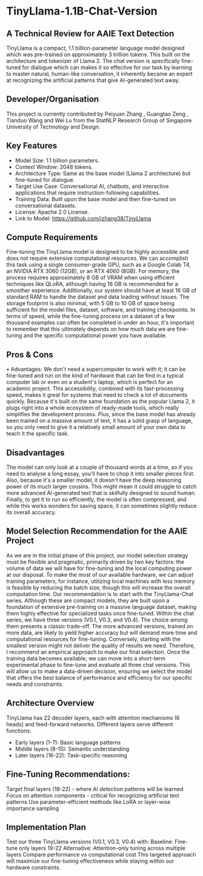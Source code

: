 
 

# TinyLlama-1.1B-Chat-Version
## A Technical Review for AAIE Text Detection

TinyLlama is a compact, 1.1 billion-parameter language model designed which was pre-trained on approximately 3 trillion tokens. This built on the architecture and tokenizer of Llama 2. The chat version is specifically fine-tuned for dialogue which can makes it so effective for our task by learning to master natural, human-like conversation, it inherently became an expert at recognizing the artificial patterns that give AI-generated text away. 

## Developer/Organisation
This project is currently contributed by Peiyuan Zhang , Guangtao Zeng , Tianduo Wang and Wei Lu from the StatNLP Research Group of Singapore University of Technology and Design.
## Key Features
- Model Size: 1.1 billion parameters.
- Context Window: 2048 tokens.
- Architecture Type: Same as the base model (Llama 2 architecture) but fine-tuned for dialogue.
- Target Use Case: Conversational AI, chatbots, and interactive applications that require instruction-following capabilities.
- Training Data: Built upon the base model and then fine-tuned on conversational datasets.
- License: Apache 2.0 License.
- Link to Model: https://github.com/jzhang38/TinyLlama


## Compute Requirements
Fine-tuning the TinyLlama model is designed to be highly accessible and does not require extensive computational resources. We can accomplish this task using a single consumer-grade GPU, such as a Google Colab T4, an NVIDIA RTX 3060 (12GB), or an RTX 4060 (8GB). For memory, the process requires approximately 8 GB of VRAM when using efficient techniques like QLoRA, although having 16 GB is recommended for a smoother experience. Additionally, our system should have at least 16 GB of standard RAM to handle the dataset and data loading without issues. The storage footprint is also minimal, with 5 GB to 10 GB of space being sufficient for the model files, dataset, software, and training checkpoints. In terms of speed, while the fine-tuning process on a dataset of a few thousand examples can often be completed in under an hour, it's important to remember that this ultimately depends on how much data we are fine-tuning and the specific computational power you have available.
## Pros & Cons 
•	Advantages: We don't need a supercomputer to work with it; it can be fine-tuned and run on the kind of hardware that can be find in a typical computer lab or even on a student's laptop, which is perfect for an academic project. This accessibility, combined with its fast-processing speed, makes it great for systems that need to check a lot of documents quickly. Because it's built on the same foundation as the popular Llama 2, it plugs right into a whole ecosystem of ready-made tools, which really simplifies the development process. Plus, since the base model has already been trained on a massive amount of text, it has a solid grasp of language, so you only need to give it a relatively small amount of your own data to teach it the specific task.
## Disadvantages
The model can only look at a couple of thousand words at a time, so if you need to analyse a long essay, you'll have to chop it into smaller pieces first. Also, because it's a smaller model, it doesn't have the deep reasoning power of its much larger cousins. This might mean it could struggle to catch more advanced AI-generated text that is skilfully designed to sound human. Finally, to get it to run so efficiently, the model is often compressed, and while this works wonders for saving space, it can sometimes slightly reduce its overall accuracy.

## Model Selection Recommendation for the AAIE Project
As we are in the initial phase of this project, our model selection strategy must be flexible and pragmatic, primarily driven by two key factors: the volume of data we will have for fine-tuning and the local computing power at our disposal. To make the most of our available hardware, we can adjust training parameters; for instance, utilizing local machines with less memory is feasible by reducing the batch size, though this will increase the overall computation time.
Our recommendation is to start with the TinyLlama-Chat series. Although these are compact models, they are built upon a foundation of extensive pre-training on a massive language dataset, making them highly effective for specialized tasks once fine-tuned.
Within the chat series, we have three versions (V0.1, V0.3, and V0.4). The choice among them presents a classic trade-off. The more advanced versions, trained on more data, are likely to yield higher accuracy but will demand more time and computational resources for fine-tuning. Conversely, starting with the smallest version might not deliver the quality of results we need.
Therefore, I recommend an empirical approach to make our final selection. Once the training data becomes available, we can move into a short-term experimental phase to fine-tune and evaluate all three chat versions. This will allow us to make a data-driven decision, ensuring we select the model that offers the best balance of performance and efficiency for our specific needs and constraints.
## Architecture Overview
TinyLlama has 22 decoder layers, each with attention mechanisms (6 heads) and feed-forward networks. Different layers serve different functions:
- Early layers (1-7): Basic language patterns
- Middle layers (8-15): Semantic understanding
- Later layers (16-22): Task-specific reasoning
## Fine-Tuning Recommendations:
Target final layers (18-22) - where AI detection patterns will be learned
Focus on attention components - critical for recognizing artificial text patterns
Use parameter-efficient methods like LoRA or layer-wise importance sampling
## Implementation Plan
Test our three TinyLlama versions (V0.1, V0.3, V0.4) with:
Baseline: Fine-tune only layers 19-22
Alternative: Attention-only tuning across multiple layers
Compare performance vs computational cost
This targeted approach will maximize our fine-tuning effectiveness while staying within our hardware constraints.


